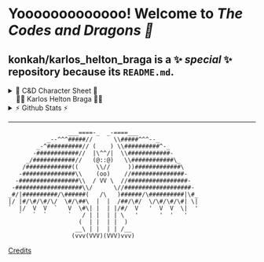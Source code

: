 # Yooooooooooooo! Welcome to _The Codes and Dragons :metal:_


## **konkah/karlos_helton_braga** is a ✨ _special_ ✨ repository because its `README.md`.

<details>
  <summary>
    👾 C&D Character Sheet 🐉<br/>&nbsp;&nbsp;&nbsp;&nbsp;🐦‍🔥 Karlos Helton Braga 🐦‍🔥
  </summary>

  ### **I’m currently working on frontend 🖼️**
  
  [![My Skills](https://skillicons.dev/icons?i=js,react,html,css,bootstrap)](https://skillicons.dev)
  
  ---
  
  ### **I’m currently working on backend 📨**  
  [![My Skills](https://skillicons.dev/icons?i=py,django,fastapi,js,nodejs,postman)](https://skillicons.dev)
  
  ---
  
  ### **I’m currently working on mobile 📲**  
  [![My Skills](https://skillicons.dev/icons?i=dart,flutter)](https://skillicons.dev)
  
  ---
  
  ### **I’m currently working on databases 🛢️**  
  [![My Skills](https://skillicons.dev/icons?i=postgres,mysql,mongodb)](https://skillicons.dev)
  
  ---
  
  ### **I’m currently working on DevOps 🤖**  
  [![My Skills](https://skillicons.dev/icons?i=py,bash,terraform,aws,gcp,azure,git,github,githubactions,gitlab,bitbucket,docker,kubernetes,jenkins)](https://skillicons.dev)
  
  ---
  
  ### **I’m currently working on SRE 📈**  
  [![My Skills](https://skillicons.dev/icons?i=prometheus,grafana)](https://skillicons.dev)
  
  ---
  
  ### **I’m currently working on OS ⚙️**  
  [![My Skills](https://skillicons.dev/icons?i=linux,ubuntu,windows)](https://skillicons.dev)
  
  ---
  
  ### **I’m currently learning 🌱**  
  [![My Skills](https://skillicons.dev/icons?i=cs,dotnet,regex)](https://skillicons.dev)
  
  ---
  
  ### **I’m looking to collaborate on 👯**  
  Projects with real positive impacts on society!
  
  ---
  
  ### **I’m looking for help with 🤔**  
  Implementations and innovations with accessibility.
  
  ---
  
  ### **Ask me about 💬**  
  Technology, history and culture (Cyberpunk and RPG too ^^).                                    
  
  ---
</details>
<details>
  <summary >⚡ Github Stats ⚡</summary>
  
  ![Github stats](https://github-readme-stats.vercel.app/api?username=konkah&theme=dark&count_private=true&hide_border=true&line_height=20)
  ![Top Langs](https://github-readme-stats.vercel.app/api/top-langs/?username=konkah&layout=compact&theme=dark&count_private=true&hide_border=true)
</details>

---

```
                 ___====-_  _-====___
           _--^^^#####//      \\#####^^^--_
        _-^##########// (    ) \\##########^-_
       -############//  |\^^/|  \\############-
     _/############//   (@::@)   \\############\_
    /#############((     \\//     ))#############\
   -###############\\    (oo)    //###############-
  -#################\\  / VV \  //#################-
 -###################\\/      \//###################-
_#/|##########/\######(   /\   )######/\##########|\#_
|/ |#/\#/\#/\/  \#/\##\  |  |  /##/\#/  \/\#/\#/\#| \|
`  |/  V  V  `   V  \#\| |  | |/#/  V   '  V  V  \|  '
   `   `  `      `   / | |  | | \   '      '  '   '
                    (  | |  | |  )
                   __\ | |  | | /__
                  (vvv(VVV)(VVV)vvv)
```
[Credits](https://www.asciiart.eu/mythology/dragons)
